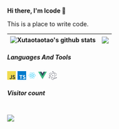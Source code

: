 


**Hi there, I'm Icode 👋**

This is a place to write code.

| <a ><img align="center" src="https://github-readme-stats.vercel.app/api?username=Xutaotaotao&show_icons=true&include_all_commits=true&hide_border=true" alt="Xutaotaotao's github stats" /></a> | <a ><img align="center" src="https://github-readme-stats.vercel.app/api/top-langs/?username=Xutaotaotao&layout=compact&hide_border=true" /></a> |
| ------------- | ------------- |

<h5>Languages And Tools</h5>

<code><img height="20" alt="javascript" src="https://raw.githubusercontent.com/github/explore/80688e429a7d4ef2fca1e82350fe8e3517d3494d/topics/javascript/javascript.png"></code>
<code><img height="20" alt="typescript" src="https://raw.githubusercontent.com/github/explore/80688e429a7d4ef2fca1e82350fe8e3517d3494d/topics/typescript/typescript.png"></code>
<code><img height="20" alt="react" src="https://raw.githubusercontent.com/github/explore/80688e429a7d4ef2fca1e82350fe8e3517d3494d/topics/react/react.png"></code>
<code><img height="20" alt="vue" src="https://raw.githubusercontent.com/github/explore/80688e429a7d4ef2fca1e82350fe8e3517d3494d/topics/vue/vue.png"></code>
<code><img height="20" alt="electron" src="https://raw.githubusercontent.com/github/explore/80688e429a7d4ef2fca1e82350fe8e3517d3494d/topics/electron/electron.png"></code>

<h5>Visitor count</h5>
<img style="margin-top:18px" src="https://profile-counter.glitch.me/Xutaotaotao/count.svg" />
